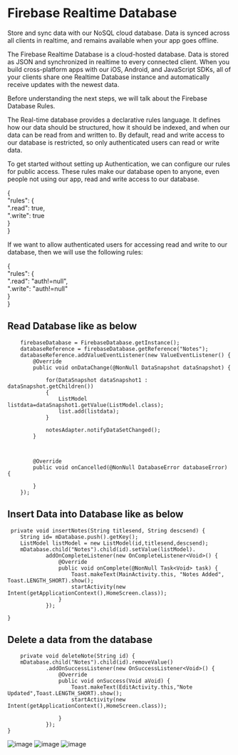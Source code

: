 # Firebase Realtime Database

Store and sync data with our NoSQL cloud database. Data is synced across all clients in realtime, and remains available when your app goes offline.


The Firebase Realtime Database is a cloud-hosted database. Data is stored as JSON and synchronized in realtime to every connected client. When you build cross-platform apps with our iOS, Android, and JavaScript SDKs, all of your clients share one Realtime Database instance and automatically receive updates with the newest data.

Before understanding the next steps, we will talk about the Firebase Database Rules.

The Real-time database provides a declarative rules language. It defines how our data should be structured, how it should be indexed, and when our data can be read from and written to. By default, read and write access to our database is restricted, so only authenticated users can read or write data.

To get started without setting up Authentication, we can configure our rules for public access. These rules make our database open to anyone, even people not using our app, read and write access to our database.

{  
  "rules": {  
    ".read": true,  
    ".write": true  
  }  
}  


If we want to allow authenticated users for accessing read and write to our database, then we will use the following rules:

{  
  "rules": {  
    ".read": "auth!=null",  
    ".write": "auth!=null"  
  }  
}   

## Read Database like as below

        firebaseDatabase = FirebaseDatabase.getInstance();
        databaseReference = firebaseDatabase.getReference("Notes");
        databaseReference.addValueEventListener(new ValueEventListener() {
            @Override
            public void onDataChange(@NonNull DataSnapshot dataSnapshot) {

                for(DataSnapshot dataSnapshot1 : dataSnapshot.getChildren())
                {
                    ListModel listdata=dataSnapshot1.getValue(ListModel.class);
                    list.add(listdata);
                }

                notesAdapter.notifyDataSetChanged();
            }



            @Override
            public void onCancelled(@NonNull DatabaseError databaseError) {

            }
        });
        
 ## Insert Data into Database like as below
 
     private void insertNotes(String titlesend, String descsend) {
        String id= mDatabase.push().getKey();
        ListModel listModel = new ListModel(id,titlesend,descsend);
        mDatabase.child("Notes").child(id).setValue(listModel).
                addOnCompleteListener(new OnCompleteListener<Void>() {
                    @Override
                    public void onComplete(@NonNull Task<Void> task) {
                        Toast.makeText(MainActivity.this, "Notes Added", Toast.LENGTH_SHORT).show();
                        startActivity(new Intent(getApplicationContext(),HomeScreen.class));
                    }
                });

    }
    
    
    
  ## Delete a data from the database
    
        private void deleteNote(String id) {
        mDatabase.child("Notes").child(id).removeValue()
                .addOnSuccessListener(new OnSuccessListener<Void>() {
                    @Override
                    public void onSuccess(Void aVoid) {
                        Toast.makeText(EditActivity.this,"Note Updated",Toast.LENGTH_SHORT).show();
                        startActivity(new Intent(getApplicationContext(),HomeScreen.class));

                    }
                });
    }
    
![image](https://user-images.githubusercontent.com/39657409/79154590-6d23b800-7ded-11ea-8e25-e2c1cd80003d.png)
![image](https://user-images.githubusercontent.com/39657409/79154745-bd027f00-7ded-11ea-8f3f-ed787f7546c5.png)
![image](https://user-images.githubusercontent.com/39657409/79154769-c5f35080-7ded-11ea-800a-b1f845750a50.png)
